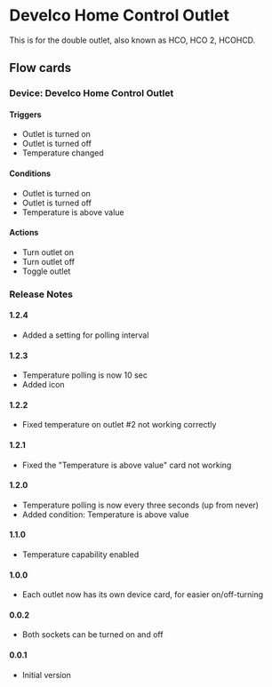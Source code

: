 # Develco Home Control Outlet
This is for the double outlet, also known as HCO, HCO 2, HCOHCD.

## Flow cards 

### Device: Develco Home Control Outlet

#### Triggers
- Outlet is turned on
- Outlet is turned off
- Temperature changed

#### Conditions
- Outlet is turned on
- Outlet is turned off
- Temperature is above value

#### Actions
- Turn outlet on
- Turn outlet off
- Toggle outlet

### Release Notes

#### 1.2.4
- Added a setting for polling interval

#### 1.2.3
- Temperature polling is now 10 sec
- Added icon

#### 1.2.2
- Fixed temperature on outlet #2 not working correctly

#### 1.2.1
- Fixed the "Temperature is above value" card not working

#### 1.2.0
- Temperature polling is now every three seconds (up from never)
- Added condition: Temperature is above value

#### 1.1.0
- Temperature capability enabled

#### 1.0.0
- Each outlet now has its own device card, for easier on/off-turning

#### 0.0.2
- Both sockets can be turned on and off

#### 0.0.1
- Initial version